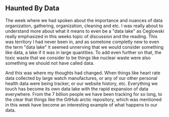 ## Haunted By Data

The week where we had spoken about the importance and nuances of data organization, gathering, organization, cleaning and etc. I was really about to understand more about what it means to even be a "data lake" as Ceglowski really emphasized in this weeks topic of discussion and the reading. This was territory I had never been in, and as sometone completly new to even the term "data lake" it seemed unnerving that we would consider something like data, a lake if it was in large quantities. To add even further on that, the toxic waste that we consider to be things like nuclear waste were also something we should not have called data. 

And this was where my thoughts had changed. When things like heart rate data collected by large watch manufactures, or any of our other personal health data were being tracker, or our website history, etc. Everything we touch has become its own data lake with the rapid expansion of data everywhere. From the 7 billion people we have been tracking for so long, to the clear that things like the GitHub arctic repository, which was mentioned in this week have become an interesting example of what happens to our data. 